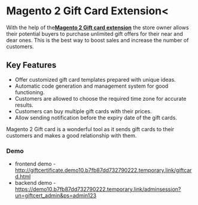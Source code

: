 <body>
	<main>
		<div class="content-wrapper">
			<div class="content-inner">
				<h1>Magento 2 Gift Card Extension<</h1>
				<p>With the help of the<strong><a href="https://www.mageants.com/gift-card-extension-for-magento-2.html">Magento 2 Gift card extension</a></strong> the store owner allows their potential buyers to purchase unlimited gift offers for their near and dear ones. This is the best way to boost sales and increase the number of customers.</p>
				<div class="features-wrapper">
					<h2>Key Features</h2>
					<ul>
						<li>Offer customized gift card templates prepared with unique ideas.</li>
						<li>Automatic code generation and management system for good functioning.</li>
						<li>Customers are allowed to choose the required time zone for accurate results.</li>
						<li>Customers can buy multiple gift cards with their prices.</li>
						<li>Allow sending notification before the expiry date of the gift cards.</li>
					</ul>
				</div>
				<div class="more-features">
          	<p>Magento 2 Gift card is a wonderful tool as it sends gift cards to their customers and makes a good relationship with them.</p>
					<h3>Demo</h3>
					<ul>
						<li>frontend demo - <a href="http://giftcertificate.demo10.b7fb87dd732790222.temporary.link/giftcard.html">http://giftcertificate.demo10.b7fb87dd732790222.temporary.link/giftcard.html</a></li>
						<li>backend demo - <a href="https://demo10.b7fb87dd732790222.temporary.link/adminsession?un=giftcert_admin&ps=admin123">https://demo10.b7fb87dd732790222.temporary.link/adminsession?un=giftcert_admin&ps=admin123</a></li>
					</ul>
				</div>
			</div>
		</div>
	</main>
</body>
</html>
